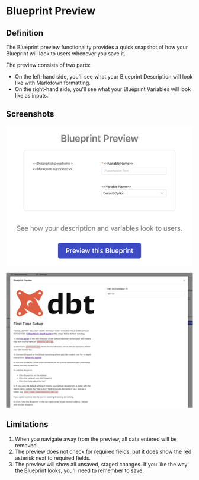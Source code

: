 # Blueprint Preview

## Definition

The Blueprint preview functionality provides a quick snapshot of how your Blueprint will look to users whenever you save it. 

The preview consists of two parts:

* On the left-hand side, you'll see what your Blueprint Description will look like with Markdown formatting.
* On the right-hand side, you'll see what your Blueprint Variables will look like as inputs.

## Screenshots

![Every Blueprint has the ability to preview what it will look like to users.](../../.gitbook/assets/image%20%2888%29.png)

![Full preview window, showing the Markdown description and the Blueprint Variables as inputs.](../../.gitbook/assets/image%20%2889%29.png)

## Limitations

1. When you navigate away from the preview, all data entered will be removed.
2. The preview does not check for required fields, but it does show the red asterisk next to required fields.
3. The preview will show all unsaved, staged changes. If you like the way the Blueprint looks, you'll need to remember to save.

